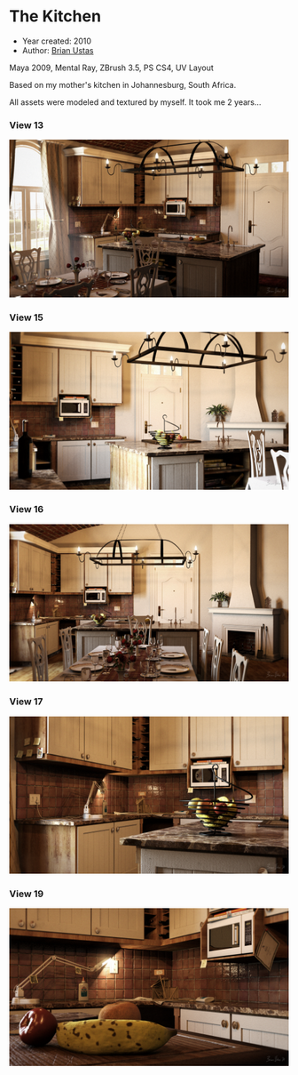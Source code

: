 # The Kitchen

- Year created: 2010
- Author: [Brian Ustas](http://brianustas.com)

Maya 2009, Mental Ray, ZBrush 3.5, PS CS4, UV Layout

Based on my mother's kitchen in Johannesburg, South Africa.

All assets were modeled and textured by myself. It took me 2 years...

### View 13

![View 13](https://raw.githubusercontent.com/ustasb/artwork/master/the_kitchen/view_13.jpg)

### View 15

![View 15](https://raw.githubusercontent.com/ustasb/artwork/master/the_kitchen/view_15.jpg)

### View 16

![View 16](https://raw.githubusercontent.com/ustasb/artwork/master/the_kitchen/view_16.jpg)

### View 17

![View 17](https://raw.githubusercontent.com/ustasb/artwork/master/the_kitchen/view_17.jpg)

### View 19

![View 19](https://raw.githubusercontent.com/ustasb/artwork/master/the_kitchen/view_19.jpg)
